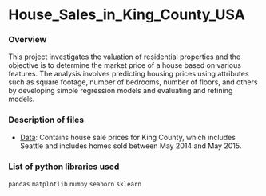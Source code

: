 # House_Sales_in_King_County_USA

### Overview
This project investigates the valuation of residential properties and the objective is to determine the market price of a house based on various features. The analysis involves predicting housing prices using attributes such as square footage, number of bedrooms, number of floors, and others by developing simple regression models and evaluating and refining models. 
### Description of files
- [Data](https://www.kaggle.com/datasets/harlfoxem/housesalesprediction?utm_medium=Exinfluencer&utm_source=Exinfluencer&utm_content=000026UJ&utm_term=10006555&utm_id=NA-SkillsNetwork-wwwcourseraorg-SkillsNetworkCoursesIBMDeveloperSkillsNetworkDA0101ENSkillsNetwork20235326-2022-01-01): Contains house sale prices for King County, which includes Seattle and includes homes sold between May 2014 and May 2015.
### List of python libraries used
`pandas` `matplotlib` `numpy` `seaborn` `sklearn` 
